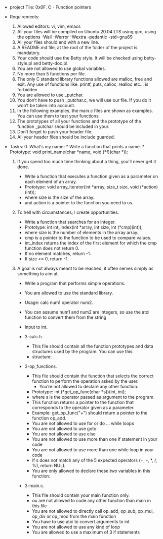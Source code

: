 * project Tile: 0x0F. C - Function pointers
* Requirements:
	1. Allowed editors: vi, vim, emacs
	2. All your files will be compiled on Ubuntu 20.04 LTS using gcc, using the options -Wall -Werror -Wextra -pedantic -std=gnu89
	3. All your files should end with a new line.
	4. A README.md file, at the root of the folder of the project is mandatory.
	5. Your code should use the Betty style. It will be checked using betty-style.pl and betty-doc.pl.
	6. You are not allowed to use global variables.
	7. No more than 5 functions per file.
	8. The only C standard library functions allowed are malloc, free and exit. Any use of functions like.
	   printf, puts, calloc, realloc etc… is forbidden
	9. You are allowed to use _putchar.
	10. You don’t have to push _putchar.c, we will use our file. If you do it won’t be taken into account.
	11. In the following examples, the main.c files are shown as examples. You can use them to test your functions.
	12. The prototypes of all your functions and the prototype of the function _putchar should be included in your.
	13. Don’t forget to push your header file.
	14. All your header files should be include guarded.
* Tasks:
	0. What's my name:
		* Write a function that prints a name.
		* Prototype: void print_name(char *name, void (*f)(char *));

	1. If you spend too much time thinking about a thing, you'll never get it done.
		* Write a function that executes a function given as a parameter on each element of an array.
		* Prototype: void array_iterator(int *array, size_t size, void (*action)(int));
		* where size is the size of the array.
		* and action is a pointer to the function you need to us.

	2. To hell with circumstances; I create opportunities.
		* Write a function that searches for an integer.
		* Prototype: int int_index(int *array, int size, int (*cmp)(int));
		* where size is the number of elements in the array array.
		* cmp is a pointer to the function to be used to compare values.
		* int_index returns the index of the first element for which the cmp function does not return 0.
		* If no element matches, return -1.
		* If size <= 0, return -1.

	3.  A goal is not always meant to be reached, it often serves simply as something to aim at.
		* Write a program that performs simple operations.
		* You are allowed to use the standard library.
		* Usage: calc num1 operator num2.
		* You can assume num1 and num2 are integers, so use the atoi function to convert them from the string
		* input to int.
		
		* 3-calc.h.
			* This file should contain all the function prototypes and data structures used by the program. You can use this
			* structure:

		*  3-op_functions.
			* This file should contain the function that selects the correct function to perform the operation asked by the user.
		        * You’re not allowed to declare any other function.
			* Prototype: int (*get_op_func(char *s))(int, int);
			* where s is the operator passed as argument to the program.
			* This function returns a pointer to the function that corresponds to the operator given as a parameter.
			* Example: get_op_func("+") should return a pointer to the function op_add.
			* You are not allowed to use for or do ... while loops
			* You are not allowed to use goto
			* You are not allowed to use else
			* You are not allowed to use more than one if statement in your code
			* You are not allowed to use more than one while loop in your code
			* If s does not match any of the 5 expected operators (+, -, *, /, %), return NULL
			* You are only allowed to declare these two variables in this function:
			
		* 3-main.c.
			* This file should contain your main function only.
			* ou are not allowed to code any other function than main in this file
			* You are not allowed to directly call op_add, op_sub, op_mul, op_div or op_mod from the main function
			* You have to use atoi to convert arguments to int
			* You are not allowed to use any kind of loop
			* You are allowed to use a maximum of 3 if statements
			 
		
